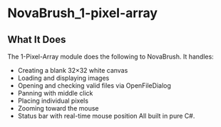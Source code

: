 # NovaBrush_1-pixel-array
## What It Does
The 1-Pixel-Array module does the following to NovaBrush. 
It handles:
- Creating a blank 32×32 white canvas
- Loading and displaying images
- Opening and checking valid files via OpenFileDialog
- Panning with middle click
- Placing individual pixels
- Zooming toward the mouse
- Status bar with real-time mouse position
All built in pure C#.
